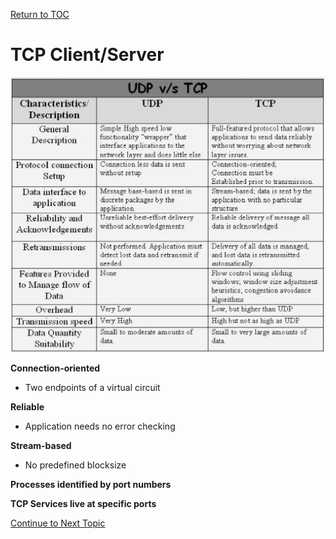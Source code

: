 <a href="https://github.com/CyberTrainingUSAF/08-Network-Programming/blob/master/00-Table-of-Contents.md" rel="Return to TOC"> Return to TOC </a>

# TCP Client/Server

![Differences between TCP and UDP connections](../../.gitbook/assets/tcpvudp.PNG)

**Connection-oriented** 

* Two endpoints of a virtual circuit 

**Reliable** 

* Application needs no error checking 

**Stream-based** 

* No predefined blocksize 

**Processes identified by port numbers** 

**TCP Services live at specific ports**

<a href="https://github.com/CyberTrainingUSAF/08-Network-Programming/blob/master/00-Table-of-Contents.md" > Continue to Next Topic </a>

